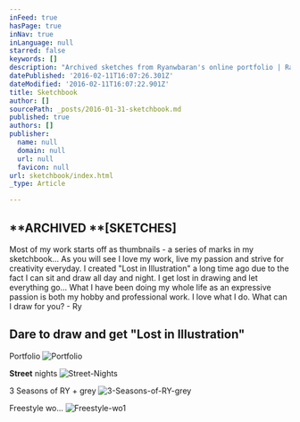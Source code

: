 ```yaml
---
inFeed: true
hasPage: true
inNav: true
inLanguage: null
starred: false
keywords: []
description: "Archived sketches from Ryanwbaran's online portfolio | Raw | GoToProDesign"
datePublished: '2016-02-11T16:07:26.301Z'
dateModified: '2016-02-11T16:07:22.901Z'
title: Sketchbook
author: []
sourcePath: _posts/2016-01-31-sketchbook.md
published: true
authors: []
publisher:
  name: null
  domain: null
  url: null
  favicon: null
url: sketchbook/index.html
_type: Article

---
```

## **ARCHIVED **\[SKETCHES\]

Most of my work starts off as thumbnails - a series of marks in my sketchbook... As you will see I love my work, live my passion and strive for creativity everyday. I created "Lost in Illustration" a long time ago due to the fact I can sit and draw all day and night. I get lost in drawing and let everything go... What I have been doing my whole life as an expressive passion is both my hobby and professional work. I love what I do. What can I draw for you? - Ry

## Dare to draw and get "Lost in Illustration"

Portfolio
![Portfolio](https://s3-us-west-2.amazonaws.com/the-grid-img/p/ed9df0a0ea328a71f17f9f4b51bdcb9e9288230b.jpg)

**Street** nights
![Street-Nights](https://s3-us-west-2.amazonaws.com/the-grid-img/p/40ff71920020d35b3bc840398d731ee4666dd48b.jpg)

3 Seasons of RY + grey
![3-Seasons-of-RY-grey](https://the-grid-user-content.s3-us-west-2.amazonaws.com/141902bd-d450-4085-8af8-fb24405fec23.jpg)

Freestyle wo...
![Freestyle-wo1](https://the-grid-user-content.s3-us-west-2.amazonaws.com/16c7b4b6-2e3a-44b3-894f-00943aa2988a.jpg)